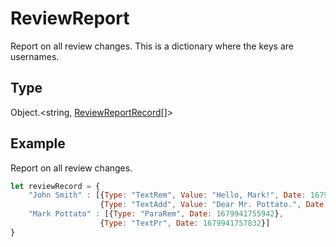 # ReviewReport

Report on all review changes.
This is a dictionary where the keys are usernames.

## Type

Object.&lt;string, [ReviewReportRecord](../../Enumeration/ReviewReportRecord.md)[]&gt;



## Example

Report on all review changes.

```javascript editor-docx
let reviewRecord = {
	"John Smith" : [{Type: "TextRem", Value: "Hello, Mark!", Date: 1679941734161},
					{Type: "TextAdd", Value: "Dear Mr. Pottato.", Date: 1679941736189}],
	"Mark Pottato" : [{Type: "ParaRem", Date: 1679941755942},
					{Type: "TextPr", Date: 1679941757832}]
}
```
